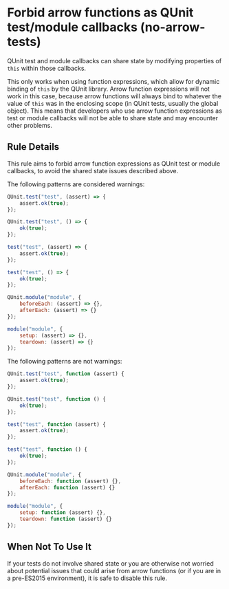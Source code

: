 # Forbid arrow functions as QUnit test/module callbacks (no-arrow-tests)

QUnit test and module callbacks can share state by modifying properties of
`this` within those callbacks.

This only works when using function expressions, which allow for dynamic
binding of `this` by the QUnit library. Arrow function expressions will not
work in this case, because arrow functions will always bind to whatever the
value of `this` was in the enclosing scope (in QUnit tests, usually the global
object). This means that developers who use arrow function expressions as test
or module callbacks will not be able to share state and may encounter other
problems.

## Rule Details

This rule aims to forbid arrow function expressions as QUnit test or module
callbacks, to avoid the shared state issues described above.

The following patterns are considered warnings:

```js
QUnit.test("test", (assert) => {
    assert.ok(true);
});

QUnit.test("test", () => {
    ok(true);
});

test("test", (assert) => {
    assert.ok(true);
});

test("test", () => {
    ok(true);
});

QUnit.module("module", {
    beforeEach: (assert) => {},
    afterEach: (assert) => {}
});

module("module", {
    setup: (assert) => {},
    teardown: (assert) => {}
});

```

The following patterns are not warnings:

```js
QUnit.test("test", function (assert) {
    assert.ok(true);
});

QUnit.test("test", function () {
    ok(true);
});

test("test", function (assert) {
    assert.ok(true);
});

test("test", function () {
    ok(true);
});

QUnit.module("module", {
    beforeEach: function (assert) {},
    afterEach: function (assert) {}
});

module("module", {
    setup: function (assert) {},
    teardown: function (assert) {}
});

```

## When Not To Use It

If your tests do not involve shared state or you are otherwise not worried
about potential issues that could arise from arrow functions (or if you are in
a pre-ES2015 environment), it is safe to disable this rule.
